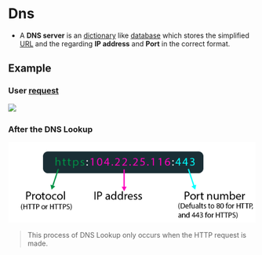 # Dns

- A **DNS server** is an [dictionary](computer-science/docs/basics/data-structures/dictionaries.md) like [database](contents-sql.md) which stores the simplified [URL](url.md) and the regarding **IP address** and **Port** in the correct format.

## Example

### User [request](process.md)

![](url.png)

### After the **DNS Lookup**

![](Pasted%20image%2020250211081743.png)

> This process of DNS Lookup only occurs when the HTTP request is made.
